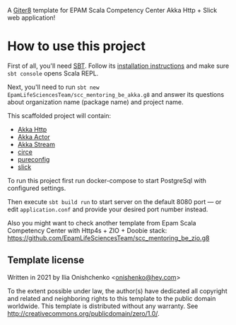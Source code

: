 A [Giter8][g8] template for EPAM Scala Competency Center Akka Http + Slick web application!

# How to use this project

First of all, you'll need [SBT](https://www.scala-sbt.org). Follow its [installation instructions](https://www.scala-sbt.org/download.html) and make sure `sbt console` opens Scala REPL.

Next, you'll need to run `sbt new EpamLifeSciencesTeam/scc_mentoring_be_akka.g8` and answer its questions about organization name (package name) and project name.

This scaffolded project will contain:
- [Akka Http](https://doc.akka.io/docs/akka-http/current/index.html)
- [Akka Actor](https://doc.akka.io/docs/akka/current/typed/index.html)
- [Akka Stream](https://doc.akka.io/docs/akka/current/stream/index.html)
- [circe](https://circe.github.io/circe/)
- [pureconfig](https://pureconfig.github.io)
- [slick](https://scala-slick.org)

To run this project first run docker-compose to start PostgreSql with configured settings.

Then execute `sbt build run` to start server on the default 8080 port — or edit `application.conf` and provide your desired port number instead.

Also you might want to check another template from Epam Scala Competency Center with Http4s + ZIO + Doobie stack: https://github.com/EpamLifeSciencesTeam/scc_mentoring_be_zio.g8

Template license
----------------
Written in 2021 by Ilia Onishchenko \<onishenko@hey.com>

To the extent possible under law, the author(s) have dedicated all copyright and related
and neighboring rights to this template to the public domain worldwide.
This template is distributed without any warranty. See <http://creativecommons.org/publicdomain/zero/1.0/>.

[g8]: http://www.foundweekends.org/giter8/
